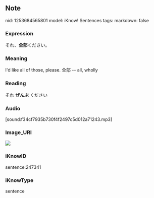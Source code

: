 ## Note
nid: 1253684565801
model: iKnow! Sentences
tags: 
markdown: false

### Expression
それ、<b>全部</b>ください。

### Meaning
I'd like all of those, please.
全部 -- all, wholly

### Reading
それ <b>ぜんぶ</b> ください

### Audio
[sound:f34cf7935b730f4f2497c5d012a71243.mp3]

### Image_URI
<img src="185b806e32645fb2dc7ad26137373315.jpg">

### iKnowID
sentence:247341

### iKnowType
sentence
